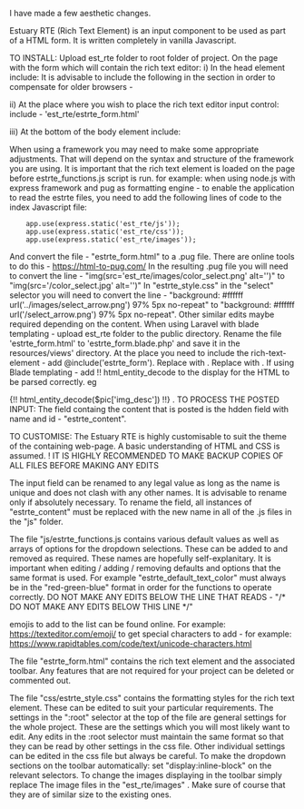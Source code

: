 I have made a few aesthetic changes.

Estuary RTE (Rich Text Element) is an input component to be used as part of a HTML form. It is written completely in vanilla Javascript.

TO INSTALL: Upload est_rte folder to root folder of project. On the page with the form which will contain the rich text editor: i) In the head element include: <link rel="stylesheet" href="est_rte/css/estrte_style.css">
It is advisable to include the following in the section in order to compensate for older browsers - <script src="https://unpkg.com/@babel/standalone/babel.min.js"></script>

ii) At the place where you wish to place the rich text editor input control: include - 'est_rte/estrte_form.html'

iii) At the bottom of the body element include: <script type="text/javascript" src="est_rte/js/estrte_functions.js"></script>

When using a framework you may need to make some appropriate adjustments. That will depend on the syntax and structure of the framework you are using. It is important that the rich text element is loaded on the page before estrte_functions.js script is run. for example: when using node.js with express framework and pug as formatting engine - to enable the application to read the estrte files, you need to add the following lines of code to the index Javascript file:

        app.use(express.static('est_rte/js'));
        app.use(express.static('est_rte/css'));
        app.use(express.static('est_rte/images'));
   And convert the file - "estrte_form.html" to a .pug file. There are online tools to do this - https://html-to-pug.com/
                 In the resulting .pug file you will need to convert the line - "img(src='est_rte/images/color_select.png' alt='')" to "img(src='/color_select.jpg' alt='')"
                 In "estrte_style.css" in the "select" selector you will need to convert the line - "background: #ffffff url('../images/select_arrow.png') 97% 5px no-repeat" to
  "background: #ffffff url('/select_arrow.png') 97% 5px no-repeat".
  Other similar edits maybe required depending on the content.
When using Laravel with blade templating - upload est_rte folder to the public directory. Rename the file 'estrte_form.html' to 'estrte_form.blade.php' and save it in the resources/views' directory. At the place you need to include the rich-text-element - add @include('estrte_form'). Replace <script type="text/javascript" src="est_rte/js/estrte_functions.js"></script> with <script type="text/javascript" src="{{ asset('/est_rte/js/estrte_functions.js')}}"></script>. Replace with . If using Blade templating - add !! html_entity_decode to the display for the HTML to be parsed correctly. eg

{!! html_entity_decode($pic['img_desc']) !!}
.
TO PROCESS THE POSTED INPUT: The field containg the content that is posted is the hdden field with name and id - "estrte_content".

TO CUSTOMISE: The Estuary RTE is highly customisable to suit the theme of the containing web-page. A basic understanding of HTML and CSS is assumed. ! IT IS HIGHLY RECOMMENDED TO MAKE BACKUP COPIES OF ALL FILES BEFORE MAKING ANY EDITS

The input field can be renamed to any legal value as long as the name is unique and does not clash with any other names. It is advisable to rename only if absolutely necessary. To rename the field, all instances of "estrte_content" must be replaced with the new name in all of the .js files in the "js" folder.

The file "js/estrte_functions.js contains various default values as well as arrays of options for the dropdown selections. These can be added to and removed as required. These names are hopefully self-explanitary. It is important when editing / adding / removing defaults and options that the same format is used. For example "estrte_default_text_color" must always be in the "red-green-blue" format in order for the functions to operate correctly. DO NOT MAKE ANY EDITS BELOW THE LINE THAT READS - "/* DO NOT MAKE ANY EDITS BELOW THIS LINE */"

emojis to add to the list can be found online. For example: https://texteditor.com/emoji/ to get special characters to add - for example: https://www.rapidtables.com/code/text/unicode-characters.html

The file "estrte_form.html" contains the rich text element and the associated toolbar. Any features that are not required for your project can be deleted or commented out.

The file "css/estrte_style.css" contains the formatting styles for the rich text element. These can be edited to suit your particular requirements. The settings in the ":root" selector at the top of the file are general settings for the whole project. These are the settings which you will most likely want to edit. Any edits in the :root selector must maintain the same format so that they can be read by other settings in the css file. Other individual settings can be edited in the css file but always be careful. To make the dropdown sections on the toolbar automatically: set "display:inline-block" on the relevant selectors. To change the images displaying in the toolbar simply replace The image files in the "est_rte/images" . Make sure of course that they are of similar size to the existing ones.
